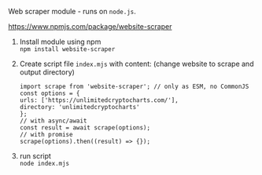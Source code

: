  
Web scraper module - runs on `node.js`.  
  
https://www.npmjs.com/package/website-scraper  
  
1. Install module using npm  
   `npm install website-scraper`  
  
2. Create script file `index.mjs` with content: (change website to scrape and output directory)  
   ```  
   import scrape from 'website-scraper'; // only as ESM, no CommonJS  
   const options = {  
   urls: ['https://unlimitedcryptocharts.com/'],  
   directory: 'unlimitedcryptocharts'  
   };  
   // with async/await  
   const result = await scrape(options);  
   // with promise  
   scrape(options).then((result) => {});  
   ```  
  
3. run script  
   `node index.mjs`